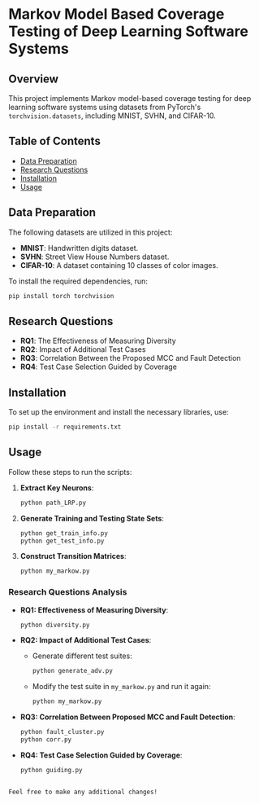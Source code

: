 
# Markov Model Based Coverage Testing of Deep Learning Software Systems

## Overview
This project implements Markov model-based coverage testing for deep learning software systems using datasets from PyTorch's `torchvision.datasets`, including MNIST, SVHN, and CIFAR-10.

## Table of Contents
- [Data Preparation](#data-preparation)
- [Research Questions](#research-questions)
- [Installation](#installation)
- [Usage](#usage)

## Data Preparation
The following datasets are utilized in this project:
- **MNIST**: Handwritten digits dataset.
- **SVHN**: Street View House Numbers dataset.
- **CIFAR-10**: A dataset containing 10 classes of color images.

To install the required dependencies, run:
```bash
pip install torch torchvision
```

## Research Questions
- **RQ1**: The Effectiveness of Measuring Diversity
- **RQ2**: Impact of Additional Test Cases
- **RQ3**: Correlation Between the Proposed MCC and Fault Detection
- **RQ4**: Test Case Selection Guided by Coverage

## Installation
To set up the environment and install the necessary libraries, use:
```bash
pip install -r requirements.txt
```

## Usage
Follow these steps to run the scripts:

1. **Extract Key Neurons**:
   ```bash
   python path_LRP.py
   ```

2. **Generate Training and Testing State Sets**:
   ```bash
   python get_train_info.py
   python get_test_info.py
   ```

3. **Construct Transition Matrices**:
   ```bash
   python my_markow.py
   ```

### Research Questions Analysis
- **RQ1: Effectiveness of Measuring Diversity**:
   ```bash
   python diversity.py
   ```

- **RQ2: Impact of Additional Test Cases**:
   - Generate different test suites:
     ```bash
     python generate_adv.py
     ```
   - Modify the test suite in `my_markow.py` and run it again:
     ```bash
     python my_markow.py
     ```

- **RQ3: Correlation Between Proposed MCC and Fault Detection**:
   ```bash
   python fault_cluster.py
   python corr.py
   ```

- **RQ4: Test Case Selection Guided by Coverage**:
   ```bash
   python guiding.py
   ```

```

Feel free to make any additional changes!

